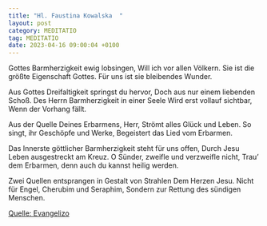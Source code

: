 ```yaml
---
title: "Hl. Faustina Kowalska  "
layout: post
category: MEDITATIO
tag: MEDITATIO
date: 2023-04-16 09:00:04 +0100
---
```

Gottes Barmherzigkeit ewig lobsingen,
Will ich vor allen Völkern.
Sie ist die größte Eigenschaft Gottes.
Für uns ist sie bleibendes Wunder.

Aus Gottes Dreifaltigkeit springst du hervor,
Doch aus nur einem liebenden Schoß.
Des Herrn Barmherzigkeit in einer Seele
Wird erst vollauf sichtbar,
Wenn der Vorhang fällt.<!--more-->

Aus der Quelle Deines Erbarmens, Herr,
Strömt alles Glück und Leben.
So singt, ihr Geschöpfe und Werke,
Begeistert das Lied vom Erbarmen.

Das Innerste göttlicher Barmherzigkeit steht für uns offen,
Durch Jesu Leben ausgestreckt am Kreuz.
O Sünder, zweifle und verzweifle nicht, 
Trau’ dem Erbarmen, denn auch du kannst heilig werden.

Zwei Quellen entsprangen in Gestalt von Strahlen
Dem Herzen Jesu.
Nicht für Engel, Cherubim und Seraphim,
Sondern zur Rettung des sündigen Menschen.


[Quelle: Evangelizo](https://evangeliumtagfuertag.org/DE/gospel)